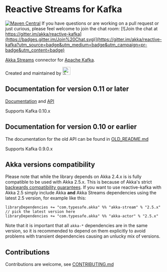 Reactive Streams for Kafka
====
[![Maven Central](https://maven-badges.herokuapp.com/maven-central/com.typesafe.akka/akka-stream-kafka_2.11/badge.svg)](https://maven-badges.herokuapp.com/maven-central/com.typesafe.akka/akka-stream-kafka_2.11)
If you have questions or are working on a pull request or just curious, please feel welcome to join the chat room: [![Join the chat at https://gitter.im/akka/reactive-kafka](https://badges.gitter.im/Join%20Chat.svg)](https://gitter.im/akka/reactive-kafka?utm_source=badge&utm_medium=badge&utm_campaign=pr-badge&utm_content=badge)


[Akka Streams](http://doc.akka.io/docs/akka/current/scala/stream/index.html) connector for [Apache Kafka](https://kafka.apache.org/).

Created and maintained by
[<img src="https://softwaremill.com/images/header-main-logo.3449d6a3.svg" alt="SoftwareMill logo" height="25">](https://softwaremill.com)

## Documentation for version 0.11 or later

[Documentation](http://doc.akka.io/docs/akka-stream-kafka/current/) and [API](http://doc.akka.io/api/akka-stream-kafka/current/)

Supports Kafka 0.10.x

## Documentation for version 0.10 or earlier

The documentation for the old API can be found in [OLD_README.md](https://github.com/akka/reactive-kafka/blob/master/OLD_README.md)

Supports Kafka 0.9.0.x

## Akka versions compatibility

Please note that while the library depends on Akka 2.4.x is is fully compatible to be used with Akka 2.5.x.
This is because of Akka's strict [backwards compatibility guarantees](http://doc.akka.io/docs/akka/2.5.3/scala/common/binary-compatibility-rules.html). If you want to use reactive-kafka with Akka 2.5 simply include Akka **and** Akka Streams dependencies using the latest 2.5 version, for example like this:

```
libraryDependencies += "com.typesafe.akka" %% "akka-stream" % "2.5.x" // pick the latest version here
libraryDependencies += "com.typesafe.akka" %% "akka-actor" % "2.5.x"
```

Note that it is important that all `akka-*` dependencies are in the same version, so it is recommended to depend on them explicitly to avoid problems with transient dependencies causing an unlucky mix of versions.

## Contributions

Contributions are welcome, see [CONTRIBUTING.md](https://github.com/akka/reactive-kafka/blob/master/CONTRIBUTING.md)
